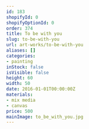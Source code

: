 ```yaml
---
id: 183
shopifyId: 0
shopifyOptionId: 0
order: 374
title: To be with you
slug: to-be-with-you
url: art-works/to-be-with-you
aliases: []
categories:
- painting
inStock: false
isVisible: false
height: 60
width: 50
date: 2016-01-01T00:00:00Z
materials:
- mix media
- canvas
price: 500
mainImage: to_be_with_you.jpg
---
```

